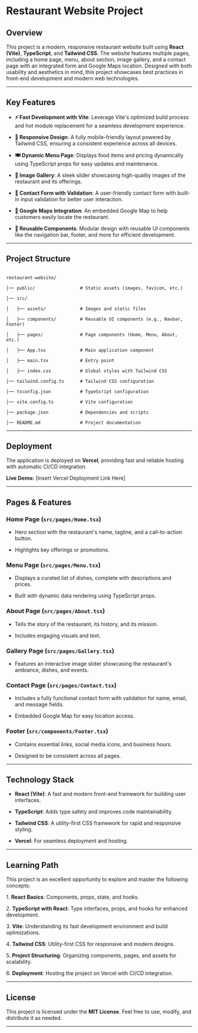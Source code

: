# Restaurant Website Project

## Overview

This project is a modern, responsive restaurant website built using **React (Vite)**, **TypeScript**, and **Tailwind CSS**. The website features multiple pages, including a home page, menu, about section, image gallery, and a contact page with an integrated form and Google Maps location. Designed with both usability and aesthetics in mind, this project showcases best practices in front-end development and modern web technologies.

---

## Key Features

- **⚡ Fast Development with Vite**: Leverage Vite's optimized build process and hot module replacement for a seamless development experience.

- **📱 Responsive Design**: A fully mobile-friendly layout powered by Tailwind CSS, ensuring a consistent experience across all devices.

- **🍽️ Dynamic Menu Page**: Displays food items and pricing dynamically using TypeScript props for easy updates and maintenance.

- **📸 Image Gallery**: A sleek slider showcasing high-quality images of the restaurant and its offerings.

- **📝 Contact Form with Validation**: A user-friendly contact form with built-in input validation for better user interaction.

- **📍 Google Maps Integration**: An embedded Google Map to help customers easily locate the restaurant.

- **🧩 Reusable Components**: Modular design with reusable UI components like the navigation bar, footer, and more for efficient development.

---

## Project Structure

```

restaurant-website/

│── public/                 # Static assets (images, favicon, etc.)

│── src/

│   ├── assets/             # Images and static files

│   ├── components/         # Reusable UI components (e.g., Navbar, Footer)

│   ├── pages/              # Page components (Home, Menu, About, etc.)

│   ├── App.tsx             # Main application component

│   ├── main.tsx            # Entry point

│   ├── index.css           # Global styles with Tailwind CSS

│── tailwind.config.ts      # Tailwind CSS configuration

│── tsconfig.json           # TypeScript configuration

│── vite.config.ts          # Vite configuration

│── package.json            # Dependencies and scripts

│── README.md               # Project documentation

```

---

## Deployment

The application is deployed on **Vercel**, providing fast and reliable hosting with automatic CI/CD integration.  

**Live Demo:** [Insert Vercel Deployment Link Here]

---

## Pages & Features

### **Home Page (`src/pages/Home.tsx`)**  

- Hero section with the restaurant's name, tagline, and a call-to-action button.  

- Highlights key offerings or promotions.

### **Menu Page (`src/pages/Menu.tsx`)**  

- Displays a curated list of dishes, complete with descriptions and prices.  

- Built with dynamic data rendering using TypeScript props.

### **About Page (`src/pages/About.tsx`)**  

- Tells the story of the restaurant, its history, and its mission.  

- Includes engaging visuals and text.

### **Gallery Page (`src/pages/Gallery.tsx`)**  

- Features an interactive image slider showcasing the restaurant's ambiance, dishes, and events.

### **Contact Page (`src/pages/Contact.tsx`)**  

- Includes a fully functional contact form with validation for name, email, and message fields.  

- Embedded Google Map for easy location access.

### **Footer (`src/components/Footer.tsx`)**  

- Contains essential links, social media icons, and business hours.  

- Designed to be consistent across all pages.

---

## Technology Stack

- **React (Vite)**: A fast and modern front-end framework for building user interfaces.  

- **TypeScript**: Adds type safety and improves code maintainability.  

- **Tailwind CSS**: A utility-first CSS framework for rapid and responsive styling.  

- **Vercel**: For seamless deployment and hosting.

---

## Learning Path

This project is an excellent opportunity to explore and master the following concepts:

1\. **React Basics**: Components, props, state, and hooks.  

2\. **TypeScript with React**: Type interfaces, props, and hooks for enhanced development.  

3\. **Vite**: Understanding its fast development environment and build optimizations.  

4\. **Tailwind CSS**: Utility-first CSS for responsive and modern designs.  

5\. **Project Structuring**: Organizing components, pages, and assets for scalability.  

6\. **Deployment**: Hosting the project on Vercel with CI/CD integration.

---

## License

This project is licensed under the **MIT License**. Feel free to use, modify, and distribute it as needed.

---
